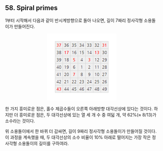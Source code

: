 ## 58. Spiral primes

1부터 시작해서 다음과 같이 반시계방향으로 돌아 나오면, 길이 7짜리 정사각형 소용돌이가 만들어진다.

<p align="center">
  <img
    src="./spiral.png"
    alt="<strong>37</strong> 36 35 34 33 32 <strong>31</strong><br>
38 <strong>17</strong> 16 15 14 <strong>13</strong> 30<br>
39 18 <strong>5</strong> 4 <strong>3</strong> 12 29<br>
40 19 6 1 2 11 28<br>
41 20 <strong>7</strong> 8 9 10 27<br>
42 21 22 23 24 25 26<br>
<strong>43</strong> 44 45 46 47 48 49"
  >
</p>

한 가지 흥미로운 점은, 홀수 제곱수들이 오른쪽 아래방향 대각선상에 있다는 것이다. 하지만 더 흥미로운 점은, 두 대각선상에 있는 열 세 개 수 중 여덟 개, 약 62%(&ap; 8/13)가 소수라는 것이다.

위 소용돌이에서 한 바퀴 더 감싸면, 길이 9짜리 정사각형 소용돌이가 만들어질 것이다. 이 과정을 계속했을 때, 두 대각선상의 소수 비율이 10% 아래로 떨어지는 가장 작은 정사각형 소용돌이의 길이를 구하여라.
